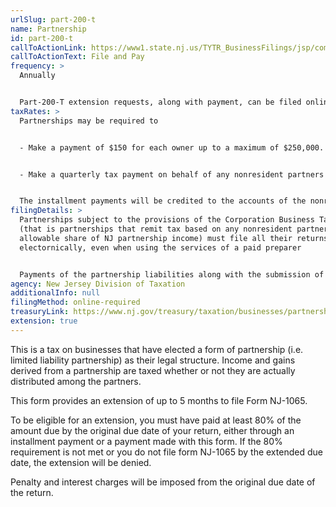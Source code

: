 ```yaml
---
urlSlug: part-200-t
name: Partnership
id: part-200-t
callToActionLink: https://www1.state.nj.us/TYTR_BusinessFilings/jsp/common/Login.jsp?taxcode=43
callToActionText: File and Pay
frequency: >
  Annually


  Part-200-T extension requests, along with payment, can be filed online until 11:59 p.m. on or before the original due date of the return
taxRates: >
  Partnerships may be required to


  - Make a payment of $150 for each owner up to a maximum of $250,000. The State also requires a 50% installment payment, unless it is the partnership’s final year of operation


  - Make a quarterly tax payment on behalf of any nonresident partners equal to 25% of the tax due, on the 15th day of the 4th, 6th, and 9th month of the tax year.


  The installment payments will be credited to the accounts of the nonresident partners in proportion to their share of ownership.
filingDetails: >
  Partnerships subject to the provisions of the Corporation Business Tax Act
  (that is partnerships that remit tax based on any nonresident partner’s
  allowable share of NJ partnership income) must file all their returns
  electornically, even when using the services of a paid preparer 


  Payments of the partnership liabilities along with the submission of payment-related returns (NJ-1065-V and PART-200-T) must also be made electronically either by the partnership or by a paid tax preparer. Partnerships with 10 or more partners must file all returns electronically.
agency: New Jersey Division of Taxation
additionalInfo: null
filingMethod: online-required
treasuryLink: https://www.nj.gov/treasury/taxation/businesses/partnerships/index.shtml
extension: true
---
```


This is a tax on businesses that have elected a form of partnership (i.e. limited liability partnership) as their legal structure. Income and gains derived from a partnership are taxed whether or not they are actually distributed among the partners.

This form provides an extension of up to 5 months to file Form NJ-1065.

To be eligible for an extension, you must have paid at least 80% of the amount due by the original due date of your return, either through an installment payment or a payment made with this form. If the 80% requirement is not met or you do not file form NJ-1065 by the extended due date, the extension will be denied.


Penalty and interest charges will be imposed from the original due date of the return.
